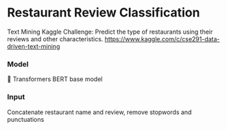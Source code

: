 # Restaurant Review Classification
Text Mining Kaggle Challenge: Predict the type of restaurants using their reviews and other characteristics.
https://www.kaggle.com/c/cse291-data-driven-text-mining

### Model
🤗 Transformers BERT base model

### Input
Concatenate restaurant name and review, remove stopwords and punctuations
